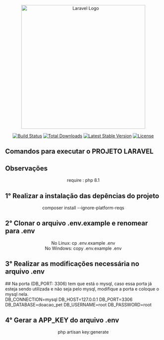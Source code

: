 <p align="center"><a href="https://laravel.com" target="_blank"><img src="https://raw.githubusercontent.com/laravel/art/master/logo-lockup/5%20SVG/2%20CMYK/1%20Full%20Color/laravel-logolockup-cmyk-red.svg" width="400" alt="Laravel Logo"></a></p>

<p align="center">
<a href="https://github.com/laravel/framework/actions"><img src="https://github.com/laravel/framework/workflows/tests/badge.svg" alt="Build Status"></a>
<a href="https://packagist.org/packages/laravel/framework"><img src="https://img.shields.io/packagist/dt/laravel/framework" alt="Total Downloads"></a>
<a href="https://packagist.org/packages/laravel/framework"><img src="https://img.shields.io/packagist/v/laravel/framework" alt="Latest Stable Version"></a>
<a href="https://packagist.org/packages/laravel/framework"><img src="https://img.shields.io/packagist/l/laravel/framework" alt="License"></a>
</p>

## Comandos para executar o PROJETO LARAVEL

## Observações
<p align="center">
    require : php 8.1
</p>

## 1° Realizar a instalação das depências do projeto
<p align="center">
    composer install --ignore-platform-reqs
</p>

## 2° Clonar o arquivo .env.example e renomear para .env
<p align="center">
   No Linux: cp .env.example .env <br>
   No Windows: copy .env.example .env
</p>

## 3° Realizar as modificações necessária no arquivo .env
<p>
    ## Na porta (DB_PORT: 3306) tem que está o mysql, caso essa porta já esteja sendo utilizada e não seja pelo mysql, modifique a porta e coloque o mysql nela.<br>
    DB_CONNECTION=mysql
    DB_HOST=127.0.0.1
    DB_PORT=3306
    DB_DATABASE=doacao_pet
    DB_USERNAME=root
    DB_PASSWORD=root 
</p>

## 4° Gerar a APP_KEY do arquivo .env
<p align="center">
    php artisan key:generate
</p>

